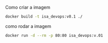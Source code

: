 Como criar a imagem  
```sh
docker build -t isa_devops:v0.1 ./
```
como rodar a imagem  
```sh
docker run -d --rm -p 80:80 isa_devops:v.01
```
